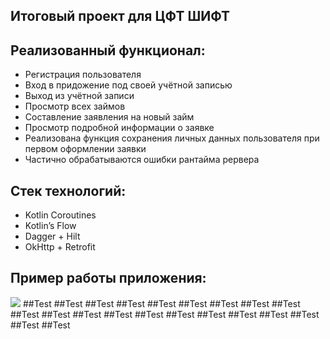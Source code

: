 ## Итоговый проект для ЦФТ ШИФТ
## **Реализованный функционал:**
- Регистрация пользователя
- Вход в придожение под своей учётной записью
- Выход из учётной записи
- Просмотр всех займов
- Составление заявления на новый займ
- Просмотр подробной информации о заявке
- Реализована функция сохранения личных данных пользователя при первом оформлении заявки
- Частично обрабатываются ошибки рантайма рервера

## **Стек технологий:**
- Kotlin Coroutines
- Kotlin’s Flow
- Dagger + Hilt
- OkHttp + Retrofit

## Пример работы приложения:
![](gif_for_readme.gif)
##Test
##Test
##Test
##Test
##Test
##Test
##Test
##Test
##Test
##Test
##Test
##Test
##Test
##Test
##Test
##Test
##Test
##Test
##Test
##Test
##Test
